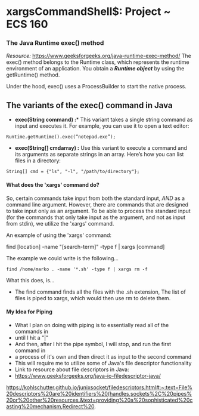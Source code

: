 # xargsCommandShell$: Project ~ ECS 160


### The Java Runtime exec() method
*Resource:*
https://www.geeksforgeeks.org/java-runtime-exec-method/
The exec() method belongs to the Runtime class, which represents the runtime environment of an application. You obtain a ***Runtime object*** by using the getRuntime() method.

Under the hood, exec() uses a ProcessBuilder to start the native process.


## The variants of the exec() command in Java
- **exec(String command) :*** This variant takes a single string command as input and executes it. For example, you can use it to open a text editor:

```
Runtime.getRuntime().exec(“notepad.exe”);
```
- ****exec(String[] cmdarray) :**** Use this variant to execute a command and its arguments as separate strings in an array. Here’s how you can list files in a directory:
```
String[] cmd = {"ls", "-l", "/path/to/directory"};
```

#### What does the 'xargs' command do?
So, certain commands take input from both the standard input, *AND* as a command line argument. However, there are commands that are designed to take input only as an argument. To be able to process the standard input (for the commands that only take input as the argument, and not as input from stdin), we utilize the 'xargs' command.

An example of using the 'xargs' command:

find [location] -name "[search-term]" -type f | xargs [command]

The example we could write is the following...

```
find /home/marko . -name '*.sh' -type f | xargs rm -f
```

What this does, is...
- The find command finds all the files with the .sh extension, The list of files is piped to xargs, which would then use rm to delete them.

#### My Idea for Piping
- What I plan on doing with piping is to essentially read all of the commands in 
- until I hit a "|" <Pipe Symbol>
- And then, after I hit the pipe symbol, I will stop, and run the first command in 
- a process of it's own and then direct it as input to the second command
- This will require me to utilize some of Java's file descriptor functionality
- Link to resource about file descriptors in Java:
-  https://www.geeksforgeeks.org/java-io-filedescriptor-java/

https://kohlschutter.github.io/junixsocket/filedescriptors.html#:~:text=File%20descriptors%20are%20identifiers%20(handles,sockets%2C%20pipes%20or%20other%20resources.&text=providing%20a%20sophisticated%20casting%20mechanism,Redirect%20.